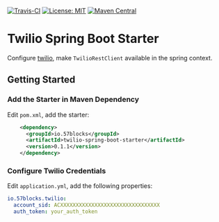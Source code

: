 [![Travis-CI](https://travis-ci.org/57blocks/twilio-spring-boot-starter.svg?branch=master)](https://travis-ci.org/57blocks/twilio-spring-boot-starter)
[![License: MIT](https://img.shields.io/github/license/57blocks/twilio-spring-boot-starter.svg)](https://opensource.org/licenses/MIT)
[![Maven Central](https://maven-badges.herokuapp.com/maven-central/io.57blocks/twilio-spring-boot-starter/badge.svg)](https://search.maven.org/search?q=a:twilio-spring-boot-starter)
# Twilio Spring Boot Starter
Configure [twilio](https://www.twilio.com/), make `TwilioRestClient` available in the spring context.

## Getting Started
### Add the Starter in Maven Dependency
Edit `pom.xml`, add the starter:
```xml
    <dependency>
      <groupId>io.57blocks</groupId>
      <artifactId>twilio-spring-boot-starter</artifactId>
      <version>0.1.1</version>
    </dependency>
```
### Configure Twilio Credentials
Edit `application.yml`, add the following properties:
```yaml
io.57blocks.twilio:
  account_sid: ACXXXXXXXXXXXXXXXXXXXXXXXXXXXXXXXX
  auth_token: your_auth_token
```

